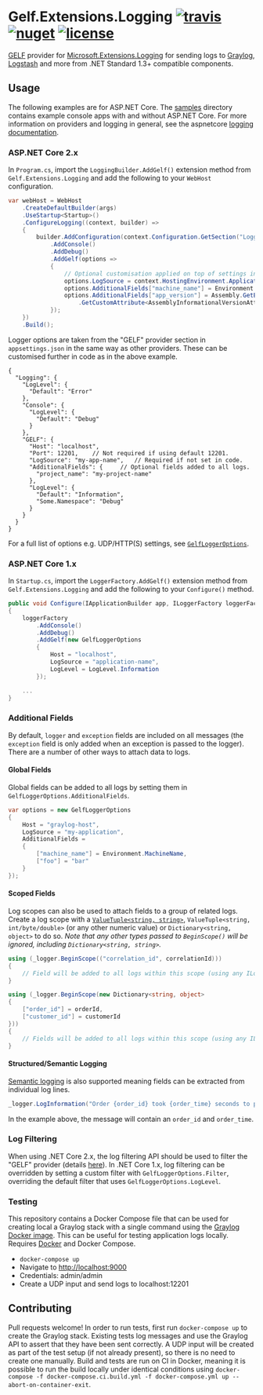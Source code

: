 # Gelf.Extensions.Logging [![travis](https://img.shields.io/travis/mattwcole/gelf-extensions-logging.svg?style=flat-square)](https://travis-ci.org/mattwcole/gelf-extensions-logging) [![nuget](https://img.shields.io/nuget/v/Gelf.Extensions.Logging.svg?style=flat-square)](https://www.nuget.org/packages/Gelf.Extensions.Logging) [![license](https://img.shields.io/github/license/mattwcole/gelf-extensions-logging.svg?style=flat-square)](https://github.com/mattwcole/gelf-extensions-logging/blob/master/LICENSE.md)

[GELF](http://docs.graylog.org/en/2.3/pages/gelf.html) provider for [Microsoft.Extensions.Logging](https://github.com/aspnet/Logging) for sending logs to [Graylog](https://www.graylog.org/), [Logstash](https://www.elastic.co/products/logstash) and more from .NET Standard 1.3+ compatible components.

## Usage

The following examples are for ASP.NET Core. The [samples](/samples) directory contains example console apps with and without ASP.NET Core. For more information on providers and logging in general, see the aspnetcore [logging documentation](https://docs.microsoft.com/en-us/aspnet/core/fundamentals/logging?tabs=aspnetcore2x#how-to-add-providers).

### ASP.NET Core 2.x

In `Program.cs`, import the `LoggingBuilder.AddGelf()` extension method from `Gelf.Extensions.Logging` and add the following to your `WebHost` configuration.

```csharp
var webHost = WebHost
    .CreateDefaultBuilder(args)
    .UseStartup<Startup>()
    .ConfigureLogging((context, builder) =>
    {
        builder.AddConfiguration(context.Configuration.GetSection("Logging"))
            .AddConsole()
            .AddDebug()
            .AddGelf(options =>
            {
                // Optional customisation applied on top of settings in Logging:GELF configuration section.
                options.LogSource = context.HostingEnvironment.ApplicationName;
                options.AdditionalFields["machine_name"] = Environment.MachineName;
                options.AdditionalFields["app_version"] = Assembly.GetEntryAssembly()
                    .GetCustomAttribute<AssemblyInformationalVersionAttribute>().InformationalVersion;
            });
    })
    .Build();
```

Logger options are taken from the "GELF" provider section in `appsettings.json` in the same way as other providers. These can be customised further in code as in the above example.

```json5
{
  "Logging": {
    "LogLevel": {
      "Default": "Error"
    },
    "Console": {
      "LogLevel": {
        "Default": "Debug"
      }
    },
    "GELF": {
      "Host": "localhost",
      "Port": 12201,    // Not required if using default 12201.
      "LogSource": "my-app-name",   // Required if not set in code.
      "AdditionalFields": {     // Optional fields added to all logs.
        "project_name": "my-project-name"
      },
      "LogLevel": {
        "Default": "Information",
        "Some.Namespace": "Debug"
      }
    }
  }
}
```

For a full list of options e.g. UDP/HTTP(S) settings, see [`GelfLoggerOptions`](src/Gelf.Extensions.Logging/GelfLoggerOptions.cs).

### ASP.NET Core 1.x

In `Startup.cs`, import the `LoggerFactory.AddGelf()` extension method from `Gelf.Extensions.Logging` and add the following to your `Configure()` method.

```csharp
public void Configure(IApplicationBuilder app, ILoggerFactory loggerFactory)
{
    loggerFactory
        .AddConsole()
        .AddDebug()
        .AddGelf(new GelfLoggerOptions
        {
            Host = "localhost",
            LogSource = "application-name",
            LogLevel = LogLevel.Information
        });

    ...
}
```

### Additional Fields

By default, `logger` and `exception` fields are included on all messages (the `exception` field is only added when an exception is passed to the logger). There are a number of other ways to attach data to logs.

#### Global Fields

Global fields can be added to all logs by setting them in `GelfLoggerOptions.AdditionalFields`.

```csharp
var options = new GelfLoggerOptions
{
    Host = "graylog-host",
    LogSource = "my-application",
    AdditionalFields =
    {
        ["machine_name"] = Environment.MachineName,
        ["foo"] = "bar"
    }
});
```

#### Scoped Fields

Log scopes can also be used to attach fields to a group of related logs. Create a log scope with a [`ValueTuple<string, string>`](https://blogs.msdn.microsoft.com/dotnet/2017/03/09/new-features-in-c-7-0/), `ValueTuple<string, int/byte/double>` (or any other numeric value) or `Dictionary<string, object>` to do so. _Note that any other types passed to `BeginScope()` will be ignored, including `Dictionary<string, string>`._

```csharp
using (_logger.BeginScope(("correlation_id", correlationId)))
{
    // Field will be added to all logs within this scope (using any ILogger<T> instance).
}

using (_logger.BeginScope(new Dictionary<string, object>
{
    ["order_id"] = orderId,
    ["customer_id"] = customerId
}))
{
    // Fields will be added to all logs within this scope (using any ILogger<T> instance).
}
```

#### Structured/Semantic Logging

[Semantic logging](https://softwareengineering.stackexchange.com/questions/312197/benefits-of-structured-logging-vs-basic-logging) is also supported meaning fields can be extracted from individual log lines.

```csharp
_logger.LogInformation("Order {order_id} took {order_time} seconds to process", orderId, orderTime);
```

In the example above, the message will contain an `order_id` and `order_time`.

### Log Filtering

When using .NET Core 2.x, the log filtering API should be used to filter the "GELF" provider (details [here](https://docs.microsoft.com/en-us/aspnet/core/fundamentals/logging?tabs=aspnetcore2x#log-filtering)). In .NET Core 1.x, log filtering can be overridden by setting a custom filter with `GelfLoggerOptions.Filter`, overriding the default filter that uses `GelfLoggerOptions.LogLevel`.

### Testing

This repository contains a Docker Compose file that can be used for creating local a Graylog stack with a single command using the [Graylog Docker image](https://hub.docker.com/r/graylog/graylog/). This can be useful for testing application logs locally. Requires [Docker](https://www.docker.com/get-docker) and Docker Compose.

- `docker-compose up`
- Navigate to [http://localhost:9000](http://localhost:9000)
- Credentials: admin/admin
- Create a UDP input and send logs to localhost:12201

## Contributing

Pull requests welcome! In order to run tests, first run `docker-compose up` to create the Graylog stack. Existing tests log messages and use the Graylog API to assert that they have been sent correctly. A UDP input will be created as part of the test setup (if not already present), so there is no need to create one manually. Build and tests are run on CI in Docker, meaning it is possible to run the build locally under identical conditions using `docker-compose -f docker-compose.ci.build.yml -f docker-compose.yml up --abort-on-container-exit`.
